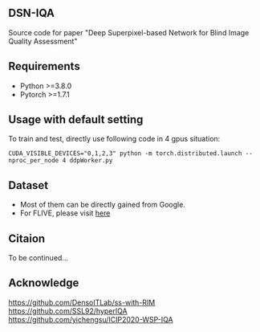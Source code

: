 ## DSN-IQA
Source code for paper "Deep Superpixel-based Network for Blind Image Quality Assessment"
## Requirements
* Python >=3.8.0
* Pytorch >=1.7.1
## Usage with default setting
To train and test, directly use following code in 4 gpus situation:

`CUDA_VISIBLE_DEVICES="0,1,2,3" python -m torch.distributed.launch --nproc_per_node 4 ddpWorker.py`
## Dataset
* Most of them can be directly gained from Google.
* For FLIVE, please visit [here](https://baidut.github.io/PaQ-2-PiQ/)
## Citaion
To be continued...
## Acknowledge
https://github.com/DensoITLab/ss-with-RIM
https://github.com/SSL92/hyperIQA
https://github.com/yichengsu/ICIP2020-WSP-IQA
